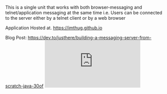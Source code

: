 This is a single unit that works with both browser-messaging and telnet/application messaging at the same time i.e. Users can be connected to the server either by a telnet client or by a web browser


Application Hosted at. https://imthug.github.io

Blog Post: https://dev.to/justhere/building-a-messaging-server-from-scratch-java-30of
![](https://counter9.wheredoyoucomefrom.ovh/private/freecounterstat.php?c=p8pa7snn91j8x7gashjuua3smee7r8m6)
